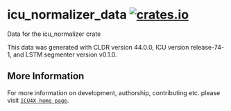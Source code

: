 # icu_normalizer_data [![crates.io](https://img.shields.io/crates/v/icu_normalizer_data)](https://crates.io/crates/icu_normalizer_data)

<!-- cargo-rdme start -->

Data for the icu_normalizer crate

This data was generated with CLDR version 44.0.0, ICU version release-74-1, and 
LSTM segmenter version v0.1.0.

<!-- cargo-rdme end -->

## More Information

For more information on development, authorship, contributing etc. please visit [`ICU4X home page`](https://github.com/unicode-org/icu4x).
